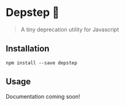 # Depstep 👻

> A tiny deprecation utility for Javascript


## Installation

```
npm install --save depstep
```


## Usage

Documentation coming soon!
